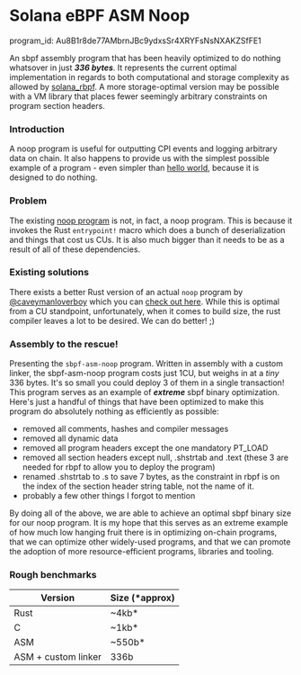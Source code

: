 # Solana eBPF ASM Noop
program_id: Au8B1r8de77AMbrnJBc9ydxsSr4XRYFsNsNXAKZSfFE1

An sbpf assembly program that has been heavily optimized to do nothing whatsover in just ___336 bytes___. It represents the current optimal implementation in regards to both computational and storage complexity as allowed by [solana_rbpf](https://github.com/solana-labs/rbpf). A more storage-optimal version may be possible with a VM library that places fewer seemingly arbitrary constraints on program section headers.

### Introduction
A noop program is useful for outputting CPI events and logging arbitrary data on chain. It also happens to provide us with the simplest possible example of a program - even simpler than [hello world](https://github.com/deanmlittle/hello-solana-asm), because it is designed to do nothing.

### Problem
The existing [noop program](https://github.com/solana-labs/solana-program-library/tree/master/account-compression/programs/noop) is not, in fact, a noop program. This is because it invokes the Rust `entrypoint!` macro which does a bunch of deserialization and things that cost us CUs. It is also much bigger than it needs to be as a result of all of these dependencies.

### Existing solutions
There exists a better Rust version of an actual `noop` program by [@caveymanloverboy](https://github.com/cavemanloverboy) which you can [check out here](https://github.com/cavemanloverboy/nanotoken/blob/main/noop/src/lib.rs). While this is optimal from a CU standpoint, unfortunately, when it comes to build size, the rust compiler leaves a lot to be desired. We can do better! ;)

### Assembly  to the rescue!
Presenting the `sbpf-asm-noop` program. Written in assembly with a custom linker, the sbpf-asm-noop program costs just 1CU, but weighs in at a *tiny* 336 bytes. It's so small you could deploy 3 of them in a single transaction! This program serves as an example of ___extreme___ sbpf binary optimization. Here's just a handful of things that have been optimized to make this program do absolutely nothing as efficiently as possible:

- removed all comments, hashes and compiler messages
- removed all dynamic data
- removed all program headers except the one mandatory PT_LOAD
- removed all section headers except null, .shstrtab and .text (these 3 are needed for rbpf to allow you to deploy the program)
- renamed .shstrtab to .s to save 7 bytes, as the constraint in rbpf is on the index of the section header string table, not the name of it.
- probably a few other things I forgot to mention

By doing all of the above, we are able to achieve an optimal sbpf binary size for our noop program. It is my hope that this serves as an extreme example of how much low hanging fruit there is in optimizing on-chain programs, that we can optimize other widely-used programs, and that we can promote the adoption of more resource-efficient programs, libraries and tooling.

### Rough benchmarks
| Version             | Size (*approx) |
|---------------------|----------------|
| Rust                | ~4kb*          |
| C                   | ~1kb*          |
| ASM                 | ~550b*         |
| ASM + custom linker | 336b           |
